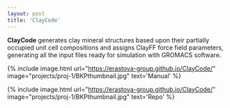 ```yaml
---
layout: post
title: 'ClayCode'
---
```


**ClayCode** generates clay mineral structures based upon their partially occupied unit cell compositions and assigns ClayFF force field parameters, generating all the input files ready for simulation with GROMACS software.


{% include image.html url="https://erastova-group.github.io/ClayCode/" image="projects/proj-1/BKPthumbnail.jpg" text='Manual' %}


{% include image.html url="https://erastova-group.github.io/ClayCode/" image="projects/proj-1/BKPthumbnail.jpg" text='Repo' %}
